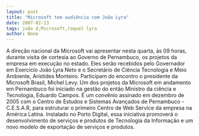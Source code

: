 ```yaml
---
layout: post
title: "Microsoft tem audiência com João Lyra"
date: 2007-02-13
tags: joão d,Microsoft,raquel lyra
author: None
---
```

A direção nacional da Microsoft vai apresentar nesta quarta, às 09 horas, durante visita de cortesia ao Governo de Pernambuco, os projetos da empresa em execução no estado.
Eles serão recebidos pelo Governador em Exercício João Lyra Neto e o Secretário de Ciência Tecnologia e Meio Ambiente, Aristides Monteiro.
Participam do encontro o presidente da Microsoft Brasil, Michel Levy.
Um dos projetos da Microsoft em andamento em Pernambuco foi iniciado na gestão do então Ministro da ciência e Tecnologia, Eduardo Campos. É um convênio assinado em dezembro de 2005 com o Centro de Estudos e Sistemas Avançados de Pernambuco - C.E.S.A.R, para estruturar o primeiro Centro de Web Service da empresa na América Latina.
Instalado no Porto Digital, essa iniciativa promoverá o desenvolvimento de serviços e produtos de Tecnologia da Informação e um novo modelo de exportação de serviços e produtos. 